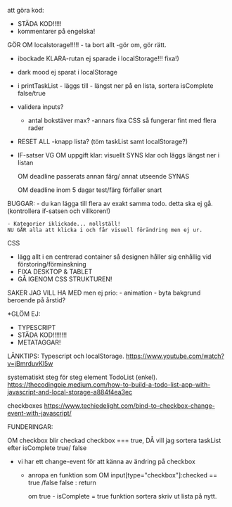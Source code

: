 att göra kod:

- STÄDA KOD!!!!!
-  kommentarer på engelska!

GÖR OM localstorage!!!!!
    - ta bort allt
    -gör om, gör rätt.
- ibockade KLARA-rutan ej sparade i localStorage!!! fixa!)
- dark mood ej sparat i localStorage



- i printTaskList - läggs till
                            - längst ner på en lista,
                                sortera isComplete false/true
- validera inputs?
    - antal bokstäver max?
        -annars fixa CSS så fungerar fint med flera rader

- RESET ALL -knapp lista? (töm taskList samt localStorage?)


- IF-satser VG
    OM uppgift klar:
        visuellt SYNS klar och läggs längst ner i listan

    OM deadline passerats
        annan färg/ annat utseende SYNAS

    OM deadline inom 5 dagar
        test/färg förfaller snart

BUGGAR:
    - du kan lägga till flera av exakt samma todo. detta ska ej gå.
    (kontrollera if-satsen och villkoren!)

    - Kategorier iklickade... nollställ!
    NU GÅR alla att klicka i och får visuell förändring men ej ur.

CSS
- lägg allt i en centrerad container så designen håller sig enhållig vid förstoring/förminskning
- FIXA DESKTOP & TABLET
- GÅ IGENOM CSS STRUKTUREN!

SAKER JAG VILL HA MED men ej prio:
    - animation
    - byta bakgrund beroende på årstid?

*GLÖM EJ:
- TYPESCRIPT
- STÄDA KOD!!!!!!!!
- METATAGGAR!


LÄNKTIPS:
Typescript och localStorage.
https://www.youtube.com/watch?v=jBmrduvKl5w

systematiskt steg för steg element TodoList (enkel).
https://thecodingpie.medium.com/how-to-build-a-todo-list-app-with-javascript-and-local-storage-a884f4ea3ec

checkboxes
 https://www.techiedelight.com/bind-to-checkbox-change-event-with-javascript/


FUNDERINGAR: 

OM checkbox blir checkad 
checkbox === true,
DÅ vill jag sortera taskList
    efter isComplete true/ false

- vi har ett change-event för att känna av ändring på checkbox
    - anropa en funktion som
        OM input[type="checkbox"]:checked == true /false
        false : return

        om true - isComplete = true
            funktion sortera 
            skriv ut lista på nytt.
